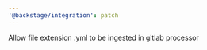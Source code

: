```yaml
---
'@backstage/integration': patch
---
```


Allow file extension .yml to be ingested in gitlab processor
